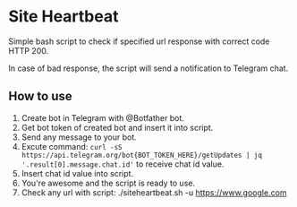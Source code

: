 Site Heartbeat
===
Simple bash script to check if specified url response with correct code HTTP 200.

In case of bad response, the script will send a notification to Telegram chat.

How to use
---

1. Create bot in Telegram with @Botfather bot.
2. Get bot token of created bot and insert it into script.
3. Send any message to your bot.
4. Excute command:
   `curl -sS https://api.telegram.org/bot{BOT_TOKEN_HERE}/getUpdates | jq '.result[0].message.chat.id'`
to receive chat id value.
5. Insert chat id value into script.
6. You're awesome and the script is ready to use.
7. Check any url with script: ./siteheartbeat.sh -u https://www.google.com
